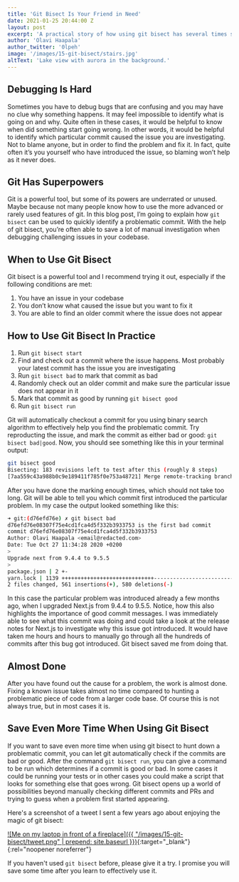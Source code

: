 ```yaml
---
title: 'Git Bisect Is Your Friend in Need'
date: 2021-01-25 20:44:00 Z
layout: post
excerpt: 'A practical story of how using git bisect has several times saved me a lot of time and helped me investigate somewhat mysterious problems in larger code bases.'
author: 'Olavi Haapala'
author_twitter: '0lpeh'
image: '/images/15-git-bisect/stairs.jpg'
altText: 'Lake view with aurora in the background.'
---
```


## Debugging Is Hard

Sometimes you have to debug bugs that are confusing and you may have no clue why something happens. It may feel impossible to identify what is going on and why. Quite often in these cases, it would be helpful to know when did something start going wrong. In other words, it would be helpful to identify which particular commit caused the issue you are investigating. Not to blame anyone, but in order to find the problem and fix it. In fact, quite often it’s you yourself who have introduced the issue, so blaming won’t help as it never does.

## Git Has Superpowers

Git is a powerful tool, but some of its powers are underrated or unused. Maybe because not many people know how to use the more advanced or rarely used features of git. In this blog post, I’m going to explain how `git bisect` can be used to quickly identify a problematic commit. With the help of git bisect, you’re often able to save a lot of manual investigation when debugging challenging issues in your codebase.

## When to Use Git Bisect

Git bisect is a powerful tool and I recommend trying it out, especially if the following conditions are met:

1. You have an issue in your codebase
1. You don’t know what caused the issue but you want to fix it
1. You are able to find an older commit where the issue does not appear

## How to Use Git Bisect In Practice

1. Run `git bisect start`
1. Find and check out a commit where the issue happens. Most probably your latest commit has the issue you are investigating
1. Run `git bisect bad` to mark that commit as bad
1. Randomly check out an older commit and make sure the particular issue does not appear in it
1. Mark that commit as good by running `git bisect good`
1. Run `git bisect run`

Git will automatically checkout a commit for you using binary search algorithm to effectively help you find the problematic commit. Try reproducting the issue, and mark the commit as either bad or good: `git bisect bad|good`. Now, you should see something like this in your terminal output:

```bash
git bisect good
Bisecting: 183 revisions left to test after this (roughly 8 steps)
[7aa559c43a988b0c9e189411f785f0e753a48721] Merge remote-tracking branch 'origin/whatever-branchname into another-branchname
```

After you have done the marking enough times, which should not take too long. Git will be able to tell you which commit first introduced the particular problem. In my case the output looked something like this:

```bash
➜ git:(d76efd76e) ✗ git bisect bad
d76efd76e08307f75e4cd1fca4d5f332b3933753 is the first bad commit
commit d76efd76e08307f75e4cd1fca4d5f332b3933753
Author: Olavi Haapala <email@redacted.com>
Date: Tue Oct 27 11:34:28 2020 +0200
>
Upgrade next from 9.4.4 to 9.5.5
>
package.json | 2 +-
yarn.lock | 1139 +++++++++++++++++++++++++++++-----------------------------
2 files changed, 561 insertions(+), 580 deletions(-)
```

In this case the particular problem was introduced already a few months ago, when I upgraded Next.js from 9.4.4 to 9.5.5. Notice, how this also highlights the importance of good commit messages. I was immediately able to see what this commit was doing and could take a look at the release notes for Next.js to investigate why this issue got introduced. It would have taken me hours and hours to manually go through all the hundreds of commits after this bug got introduced. Git bisect saved me from doing that.

## Almost Done

After you have found out the cause for a problem, the work is almost done. Fixing a known issue takes almost no time compared to hunting a problematic piece of code from a larger code base. Of course this is not always true, but in most cases it is.

## Save Even More Time When Using Git Bisect

If you want to save even more time when using git bisect to hunt down a problematic commit, you can let git automatically check if the commits are bad or good. After the command `git bisect run`, you can give a command to be run which determines if a commit is good or bad. In some cases it could be running your tests or in other cases you could make a script that looks for something else that goes wrong. Git bisect opens up a world of possibilities beyond manually checking different commits and PRs and trying to guess when a problem first started appearing.

Here's a screenshot of a tweet I sent a few years ago about enjoying the magic of git bisect:

[![Me on my laptop in front of a fireplace]({{ "/images/15-git-bisect/tweet.png" | prepend: site.baseurl }})](https://twitter.com/0lpeh/status/1042720270522429440){:target="\_blank"}{:rel="noopener noreferrer"}

If you haven't used `git bisect` before, please give it a try. I promise you will save some time after you learn to effectively use it.
